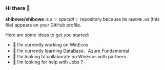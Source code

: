 ### Hi there 👋

**shibowe/shibowe** is a ✨ _special_ ✨ repository because its `README.md` (this file) appears on your GitHub profile.

Here are some ideas to get you started:

- 🔭 I’m currently working on WinEcos
- 🌱 I’m currently learning DataBase、Azure Fundamental
- 👯 I’m looking to collaborate on WinEcos with partners
- 🤔 I’m looking for help with Jobs ? 
